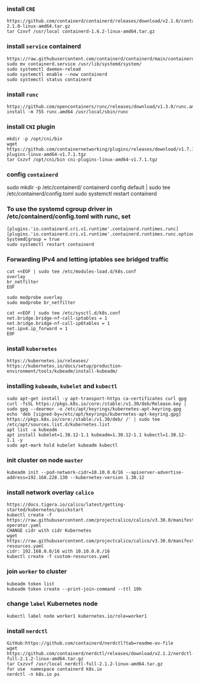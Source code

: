 ### install `CRE`
```
https://github.com/containerd/containerd/releases/download/v2.1.0/containerd-2.1.0-linux-amd64.tar.gz
tar Czxvf /usr/local containerd-1.6.2-linux-amd64.tar.gz
```
### install `service` containerd
```
https://raw.githubusercontent.com/containerd/containerd/main/containerd.service
sudo mv containerd.service /usr/lib/systemd/system/
sudo systemctl daemon-reload
sudo systemctl enable --now containerd
sudo systemctl status containerd
```
### install `runc`
```
https://github.com/opencontainers/runc/releases/download/v1.3.0/runc.amd64
install -m 755 runc.amd64 /usr/local/sbin/runc
```
### install `CNI` plugin
```
mkdir -p /opt/cni/bin
wget https://github.com/containernetworking/plugins/releases/download/v1.7.1/cni-plugins-linux-amd64-v1.7.1.tgz
tar Cxzvf /opt/cni/bin cni-plugins-linux-amd64-v1.7.1.tgz
```
### config `containerd`
sudo mkdir -p /etc/containerd/
containerd config default | sudo tee /etc/containerd/config.toml
sudo systemctl restart containerd
### To use the systemd cgroup driver in /etc/containerd/config.toml with runc, set
```
[plugins.'io.containerd.cri.v1.runtime'.containerd.runtimes.runc]
[plugins.'io.containerd.cri.v1.runtime'.containerd.runtimes.runc.options] 
SystemdCgroup = true
sudo systemctl restart containerd
```
### Forwarding IPv4 and letting iptables see bridged traffic
```
cat <<EOF | sudo tee /etc/modules-load.d/k8s.conf
overlay
br_netfilter
EOF

sudo modprobe overlay
sudo modprobe br_netfilter

cat <<EOF | sudo tee /etc/sysctl.d/k8s.conf
net.bridge.bridge-nf-call-iptables = 1
net.bridge.bridge-nf-call-ip6tables = 1
net.ipv4.ip_forward = 1
EOF
```
### install `kubernetes`
```
https://kubernetes.io/releases/
https://kubernetes.io/docs/setup/production-environment/tools/kubeadm/install-kubeadm/
```
### installing `kubeadm`, `kubelet` and `kubectl`
```
sudo apt-get install -y apt-transport-https ca-certificates curl gpg
curl -fsSL https://pkgs.k8s.io/core:/stable:/v1.30/deb/Release.key | sudo gpg --dearmor -o /etc/apt/keyrings/kubernetes-apt-keyring.gpg
echo 'deb [signed-by=/etc/apt/keyrings/kubernetes-apt-keyring.gpg] https://pkgs.k8s.io/core:/stable:/v1.30/deb/ /' | sudo tee /etc/apt/sources.list.d/kubernetes.list
apt list -a kubeadm
apt install kubelet=1.30.12-1.1 kubeadm=1.30.12-1.1 kubectl=1.30.12-1.1 -y
sudo apt-mark hold kubelet kubeadm kubectl
```
### init cluster on node `master`
```
kubeadm init --pod-network-cidr=10.10.0.0/16 --apiserver-advertise-address=192.168.228.130 --kubernetes-version 1.30.12
```
### install network overlay `calico`
```
https://docs.tigera.io/calico/latest/getting-started/kubernetes/quickstart
kubectl create -f https://raw.githubusercontent.com/projectcalico/calico/v3.30.0/manifests/tigera-operator.yaml
CHANGE cidr with cidr Kubernetes
wget https://raw.githubusercontent.com/projectcalico/calico/v3.30.0/manifests/custom-resources.yaml
cidr: 192.168.0.0/16 with 10.10.0.0./16
kubectl create -f custom-resources.yaml
```
### join `worker` to cluster
```
kubeadm token list
kubeadm token create --print-join-command --ttl 10h
```
### change `label` Kubernetes node
```
kubectl label node worker1 kubernetes.io/role=worker1
```
### install `nerdctl`
```
GitHub:https://github.com/containerd/nerdctl?tab=readme-ov-file
wget https://github.com/containerd/nerdctl/releases/download/v2.1.2/nerdctl-full-2.1.2-linux-amd64.tar.gz
tar Cxzvvf /usr/local nerdctl-full-2.1.2-linux-amd64.tar.gz
for use  namespace containerd k8s.io
nerdctl -n k8s.io ps
```
